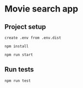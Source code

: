 # Movie search app

## Project setup
```
create .env from .env.dist
```
```
npm install
```
```
npm run start
```
## Run tests
```
npm run test
```